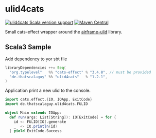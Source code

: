 # ulid4cats

[![ulid4cats Scala version support](https://index.scala-lang.org/thatscalaguy/ulid4cats/ulid4cats/latest-by-scala-version.svg?platform=jvm)](https://index.scala-lang.org/thatscalaguy/ulid4cats/ulid4cats)
[![Maven Central](https://img.shields.io/maven-central/v/de.thatscalaguy/ulid4cats_2.13.svg)](https://maven-badges.herokuapp.com/maven-central/de.thatscalaguy/ulid4cats_2.13)

Small cats-effect wrapper around the [airframe-ulid](https://github.com/wvlet/airframe/tree/master/airframe-ulid) library. 

## Scala3 Sample

Add dependency to yor sbt file
```scala
libraryDependencies ++= Seq(
  "org.typelevel"   %% "cats-effect" % "3.4.8", // must be provided
  "de.thatscalaguy" %% "ulid4cats"   % "1.2.1",
)
```
Application print a new ulid to the console.
```scala
import cats.effect.{IO, IOApp, ExitCode}
import de.thatscalaguy.ulid4cats.FULID

object Main extends IOApp:
  def run(args: List[String]): IO[ExitCode] = for {
    id <- FULID[IO].generate
    _  <- IO.println(id)
  } yield ExitCode.Success
```